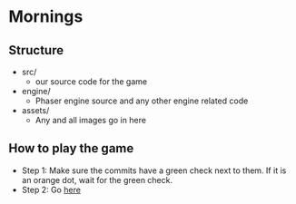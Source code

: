# Mornings

## Structure
- src/
  - our source code for the game
- engine/
  - Phaser engine source and any other engine related code
- assets/
  - Any and all images go in here

## How to play the game
- Step 1: Make sure the commits have a green check next to them.  If it is an orange dot, wait for the green check.
- Step 2: Go [here](https://emosewamc.github.io/ARTG120FinalGame/)

 
